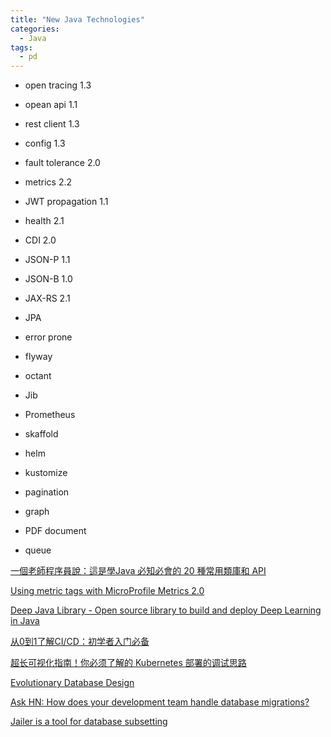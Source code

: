 ```yaml
---
title: "New Java Technologies"
categories:
  - Java
tags:
  - pd
---
```


- open tracing 1.3
- opean api 1.1
- rest client 1.3
- config 1.3
- fault tolerance 2.0
- metrics 2.2
- JWT propagation 1.1
- health 2.1
- CDI 2.0
- JSON-P 1.1
- JSON-B 1.0
- JAX-RS 2.1
- JPA


- error prone
- flyway
- octant
- Jib
- Prometheus
- skaffold
- helm
- kustomize


- pagination
- graph
- PDF document
- queue


[一個老師程序員說：這是學Java 必知必會的 20 種常用類庫和 API](https://www.itread01.com/content/1555480992.html)

[Using metric tags with MicroProfile Metrics 2.0](https://blog.sebastian-daschner.com/entries/metrics-tags-microprofile)

[Deep Java Library - Open source library to build and deploy Deep Learning in Java](https://www.infoq.cn/article/uia32kfs1y84S1UYWdpW?utm_source=related_read&utm_medium=article)


[从0到1了解CI/CD：初学者入门必备 ](https://mp.weixin.qq.com/s?__biz=MzIyMTUwMDMyOQ==&mid=2247491838&idx=1&sn=522052b3f5d704bb75efcd007f172e52&chksm=e8396638df4eef2eb40333bffc5ca4d9196c62f682424004f4f3e1582859e0d0a396e7a70c29&scene=21#wechat_redirect)

[超长可视化指南！你必须了解的 Kubernetes 部署的调试思路](https://www.infoq.cn/article/URYYcobSvbmQ5AlgkLlN)

[Evolutionary Database Design](https://www.martinfowler.com/articles/evodb.html)

[Ask HN: How does your development team handle database migrations?](https://news.ycombinator.com/item?id=19880334)

[Jailer is a tool for database subsetting](http://jailer.sourceforge.net/)




